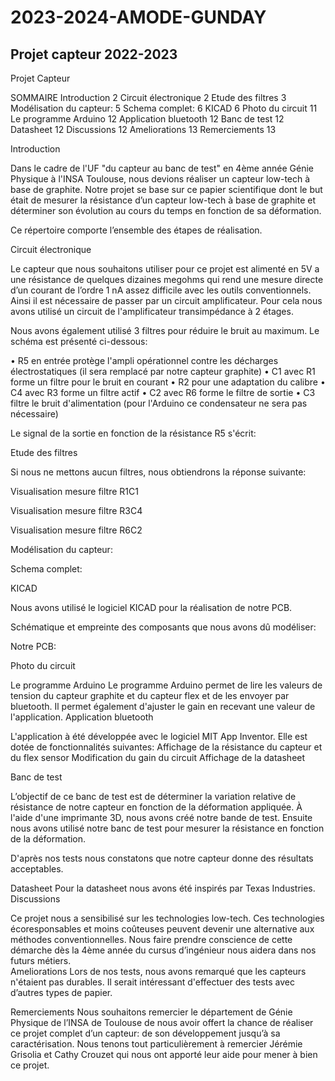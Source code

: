 # 2023-2024-AMODE-GUNDAY

## Projet capteur 2022-2023
Projet Capteur


SOMMAIRE
Introduction	2
Circuit électronique	2
Etude des filtres	3
Modélisation du capteur:	5
Schema complet:	6
KICAD	6
Photo du circuit	11
Le programme Arduino	12
Application bluetooth	12
Banc de test	12
Datasheet	12
Discussions	12
Ameliorations	13
Remerciements	13





















Introduction

Dans le cadre de l'UF "du capteur au banc de test" en 4ème année Génie Physique à l'INSA Toulouse, nous devions réaliser un capteur low-tech à base de graphite. Notre projet se base sur ce papier scientifique dont le but était de mesurer la résistance d’un capteur low-tech à base de graphite et déterminer son évolution au cours du temps en fonction de sa déformation. 

Ce répertoire comporte l’ensemble des étapes de réalisation.  

Circuit électronique 

Le capteur que nous souhaitons utiliser pour ce projet est alimenté en 5V a une résistance de quelques dizaines megohms qui rend une mesure directe d’un courant de l’ordre 1 nA assez difficile avec les outils conventionnels. Ainsi il est nécessaire de passer par un circuit amplificateur. Pour cela nous avons utilisé un circuit de l'amplificateur transimpédance à  2 étages. 

Nous avons également utilisé 3 filtres pour réduire le bruit au maximum. Le schéma est présenté ci-dessous:



• R5 en entrée protège l'ampli opérationnel contre les décharges électrostatiques (il sera remplacé par notre capteur graphite)
• C1 avec R1 forme un filtre pour le bruit en courant 
• R2 pour une adaptation du calibre 
• C4 avec R3 forme un filtre actif 
• C2 avec R6 forme le filtre de sortie 
• C3 filtre le bruit d'alimentation (pour l'Arduino ce condensateur ne sera pas nécessaire)  

Le signal de la sortie en fonction de la résistance R5 s'écrit:

Etude des filtres

Si nous ne mettons aucun filtres, nous obtiendrons la réponse suivante:














Visualisation mesure filtre R1C1



Visualisation mesure filtre R3C4






Visualisation mesure filtre R6C2
 

Modélisation du capteur: 



Schema complet: 


KICAD

Nous avons utilisé le logiciel KICAD pour la réalisation de notre PCB. 
 


Schématique et empreinte des composants que nous avons dû modéliser: 














Notre PCB:


Photo du circuit




Le programme Arduino
Le programme Arduino permet de lire les valeurs de tension du capteur graphite et du capteur flex et de les envoyer par bluetooth. Il permet également d'ajuster le gain en recevant une valeur de l'application. 
Application bluetooth

L'application à été développée avec le logiciel MIT App Inventor. Elle est dotée de fonctionnalités suivantes:
Affichage de la résistance du capteur et du flex sensor
Modification du gain du circuit
Affichage de la datasheet

Banc de test

L’objectif de ce banc de test est de déterminer la variation relative de résistance de notre capteur en fonction de la déformation appliquée. À l'aide d'une imprimante 3D, nous avons créé notre bande de test. Ensuite nous avons utilisé notre banc de test pour mesurer la résistance en fonction de la déformation.


D'après nos tests nous constatons que notre capteur donne des résultats acceptables.

Datasheet
Pour la datasheet nous avons été inspirés par Texas Industries. 
Discussions 

Ce projet nous a sensibilisé sur les technologies low-tech. Ces technologies écoresponsables et moins coûteuses peuvent devenir une alternative aux méthodes conventionnelles. Nous faire prendre conscience de cette démarche dès la 4ème année du cursus d’ingénieur nous aidera dans nos futurs métiers.  
Ameliorations 
Lors de nos tests, nous avons remarqué que les capteurs n'étaient pas durables. Il serait intéressant d'effectuer des tests avec d’autres types de papier. 

Remerciements
Nous souhaitons remercier le département de Génie Physique de l’INSA de Toulouse de nous avoir offert la chance de réaliser ce projet complet d’un capteur: de son développement jusqu’à sa caractérisation. Nous tenons tout particulièrement à remercier Jérémie Grisolia et Cathy Crouzet qui nous ont apporté leur aide pour mener à bien ce projet. 

